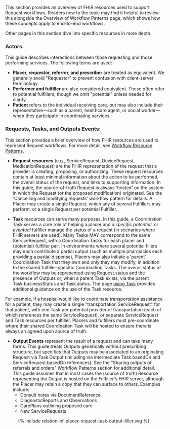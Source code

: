 This section provides an overview of FHIR resources used to support Request workflows. Readers new to the topic may find it helpful to review this alongside the Overview of Workflow Patterns page, which shows how these concepts apply to end-to-end workflows. 

Other pages in this section dive into specific resources in more depth.

### Actors:

This guide describes interactions between those requesting and those performing services. The following terms are used:

* **Placer, requestor, referrer, and prescriber** are treated as equivalent. We generally avoid "Requestor" to prevent confusion with client-server terminology.
* **Performer and fulfiller** are also considered equivalent. These often refer to potential fulfillers, though we omit "potential" unless needed for clarity
* **Patient** refers to the individual receiving care, but may also include their representative—such as a parent, healthcare agent, or social worker—when they participate in coordinating services.

### Requests, Tasks, and Outputs Events:
This section provides a brief overview of how FHIR resources are used to represent Request workflows. For more detail, see [Workflow Resource Patterns](https://www.hl7.org/fhir/workflow.html#respatterns). 

* **Request resources** (e.g., ServiceRequest, DeviceRequest, MedicationRequest) are the FHIR representation of the request that a provider is creating, proposing, or authorizing. These request resources contain at least minimal information about the action to be performed, the overall status of the request, and links to supporting information. In this guide, the source-of-truth Request is always 'hosted' on the system in which the Request (or the proposed modification) originated. See the 'Cancelling and modifying requests' workflow pattern for details. A Placer may create a single Request, which any of several Fulfillers may perform, or a single Request per potential Fulfiller.
  
* **Task** resources can serve many purposes. In this guide, a Coordination Task serves a core role of helping a placer and a _specific_ *potential*, or *eventual* fulfiller manage the status of a request (in scenarios where FHIR servers are used). Many Tasks MAY correspond to the same ServiceRequest, with a Coordination Tasks for each placer and (potential) fulfiller pair. In environments where several potential fillers may each contribute a partial output (such as multiple pharmacies each providing a partial dispense), Placers may also initiate a 'parent' Coordination Task that they own and only they may modify, in addition to the shared fulfiller-specific Coordination Tasks. The overall status of the workflow may be represented using Request.status and the presence of Outputs or, when a parent Task exists, via the parent Task.businessStatus and Task.status. The page [using Task](using-task.html) provides additional guidance on the use of the Task resource.

For example, if a hospital would like to coordinate transportation assistance for a patient, they may create a single "transportation ServiceRequest" for that patient, with one Task per potential provider of transportation (each of which references the same ServiceRequest), or separate ServiceRequest and Task resources per fulfiller. Placers and fulfillers must pre-coordinate where their shared Coordination Task will be hosted to ensure there is always an agreed upon source of truth. 

* **Output Events** represent the result of a request and can take many forms. This guide treats Outputs generically without prescribing structure, but specifies that Outputs may be associated to an originating Request via Task.Output (including via intermediate Task.basedOn and ServiceRequest.basedOn references). See the "Sharing outputs of referrals and orders" Workflow Patterns section for additional detail. This guide assumes that in most cases the (source of truth) Resource representing the Output is hosted on the Fulfiller's FHIR server, although the Placer may retain a copy that they can surface to others. 
Examples include:
    * Consult notes via DocumentReference
    * DiagnosticReports and Observations
    * CarePlans outlining proposed care
    * New ServiceRequests
 
<figure>
{% include relation-of-placer-request-task-output-filler.svg %}
</figure>
